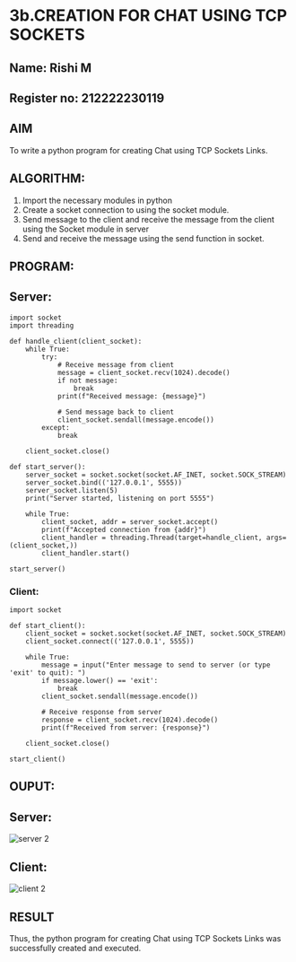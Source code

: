 # 3b.CREATION FOR CHAT USING TCP SOCKETS
## Name: Rishi M 
## Register no: 212222230119
## AIM
To write a python program for creating Chat using TCP Sockets Links.
## ALGORITHM:
1. Import the necessary modules in python
2. Create a socket connection to using the socket module.
3. Send message to the client and receive the message from the client using the Socket module in
 server
4. Send and receive the message using the send function in socket.
## PROGRAM:
## Server:
```
import socket
import threading

def handle_client(client_socket):
    while True:
        try:
            # Receive message from client
            message = client_socket.recv(1024).decode()
            if not message:
                break
            print(f"Received message: {message}")

            # Send message back to client
            client_socket.sendall(message.encode())
        except:
            break

    client_socket.close()

def start_server():
    server_socket = socket.socket(socket.AF_INET, socket.SOCK_STREAM)
    server_socket.bind(('127.0.0.1', 5555))
    server_socket.listen(5)
    print("Server started, listening on port 5555")

    while True:
        client_socket, addr = server_socket.accept()
        print(f"Accepted connection from {addr}")
        client_handler = threading.Thread(target=handle_client, args=(client_socket,))
        client_handler.start()

start_server()

```
### Client:
```
import socket

def start_client():
    client_socket = socket.socket(socket.AF_INET, socket.SOCK_STREAM)
    client_socket.connect(('127.0.0.1', 5555))

    while True:
        message = input("Enter message to send to server (or type 'exit' to quit): ")
        if message.lower() == 'exit':
            break
        client_socket.sendall(message.encode())

        # Receive response from server
        response = client_socket.recv(1024).decode()
        print(f"Received from server: {response}")

    client_socket.close()

start_client()

```
## OUPUT:
## Server:
![server 2](https://github.com/SUBBIAH1904/3b_CHAT_USING_TCP_SOCKETS/assets/147473604/d2591855-6acd-4919-b2ea-576b16ce3f48)
## Client:
![client 2](https://github.com/SUBBIAH1904/3b_CHAT_USING_TCP_SOCKETS/assets/147473604/e7e6b228-4b03-4cb3-89a7-a4254be93126)
## RESULT
Thus, the python program for creating Chat using TCP Sockets Links was successfully 
created and executed.
